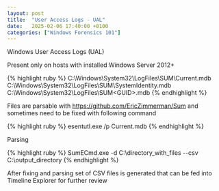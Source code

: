 ```yaml
---
layout: post
title:  "User Access Logs - UAL"
date:   2025-02-06 17:40:00 +0100
categories: ["Windows Forensics 101"]
---
```


Windows User Access Logs (UAL)

Present only on hosts with installed Windows Server 2012+ 

{% highlight ruby %}
    C:\Windows\System32\LogFiles\SUM\Current.mdb
    C:\Windows\System32\LogFiles\SUM\SystemIdentity.mdb
    C:\Windows\System32\LogFiles\SUM\<GUID>.mdb
{% endhighlight %}

Files are parsable with <https://github.com/EricZimmerman/Sum> and sometimes need to be fixed with following command 


{% highlight ruby %}
esentutl.exe /p Current.mdb
{% endhighlight %}

Parsing 


{% highlight ruby %}
SumECmd.exe -d C:\directory_with_files --csv C:\output_directory
{% endhighlight %}


After fixing and parsing set of CSV files is generated that can be fed into Timeline Explorer for further review 